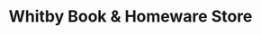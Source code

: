 ---
title: "Whitby Book & Homeware Store"
url: /porirua/whitby-book-und-homeware-store/
shop: Bücher
---